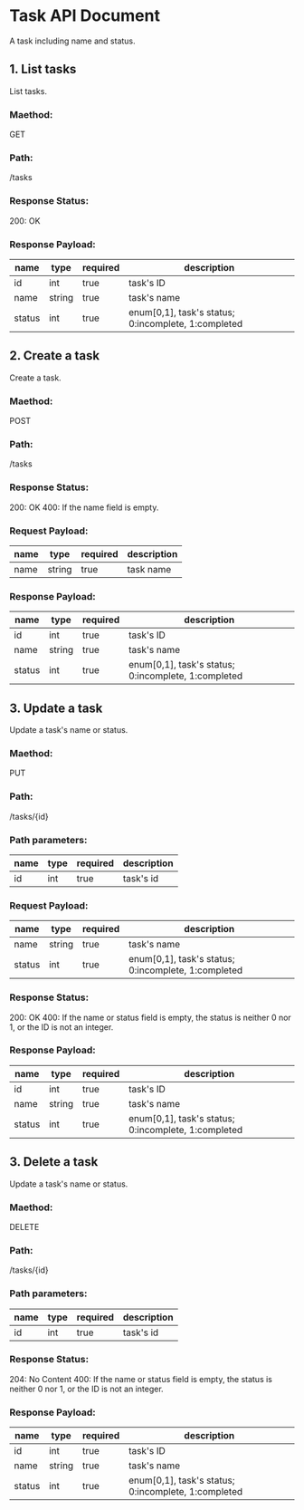 # Task API Document
A task including name and status.

## 1. List tasks
List tasks.
### Maethod:
GET
### Path:
/tasks
### Response Status:
200: OK
### Response Payload:
| name   | type   | required | description                                         |
|--------|--------|----------|-----------------------------------------------------|
| id     | int    | true     | task's ID                                           |
| name   | string | true     | task's name                                         |
| status | int    | true     | enum[0,1], task's status; 0:incomplete, 1:completed |

## 2. Create a task
Create a task.
### Maethod:
POST
### Path:
/tasks
### Response Status:
200: OK
400: If the name field is empty.
### Request Payload:
| name | type   | required | description |
|------|--------|----------|-------------|
| name | string | true     | task name   |
### Response Payload:
| name   | type   | required | description                                         |
|--------|--------|----------|-----------------------------------------------------|
| id     | int    | true     | task's ID                                           |
| name   | string | true     | task's name                                         |
| status | int    | true     | enum[0,1], task's status; 0:incomplete, 1:completed |

## 3. Update a task
Update a task's name or status.
### Maethod:
PUT
### Path:
/tasks/{id}
### Path parameters:
| name | type | required | description |
|------|------|----------|-------------|
| id   | int  | true     | task's id   |
### Request Payload:
| name   | type   | required | description                                         |
|--------|--------|----------|-----------------------------------------------------|
| name   | string | true     | task's name                                         |
| status | int    | true     | enum[0,1], task's status; 0:incomplete, 1:completed |
### Response Status:
200: OK
400: If the name or status field is empty, the status is neither 0 nor 1, or the ID is not an integer.
### Response Payload:
| name   | type   | required | description                                         |
|--------|--------|----------|-----------------------------------------------------|
| id     | int    | true     | task's ID                                           |
| name   | string | true     | task's name                                         |
| status | int    | true     | enum[0,1], task's status; 0:incomplete, 1:completed |

## 3. Delete a task
Update a task's name or status.
### Maethod:
DELETE
### Path:
/tasks/{id}
### Path parameters:
| name | type | required | description |
|------|------|----------|-------------|
| id   | int  | true     | task's id   |
### Response Status:
204: No Content
400: If the name or status field is empty, the status is neither 0 nor 1, or the ID is not an integer.
### Response Payload:
| name   | type   | required | description                                         |
|--------|--------|----------|-----------------------------------------------------|
| id     | int    | true     | task's ID                                           |
| name   | string | true     | task's name                                         |
| status | int    | true     | enum[0,1], task's status; 0:incomplete, 1:completed |
